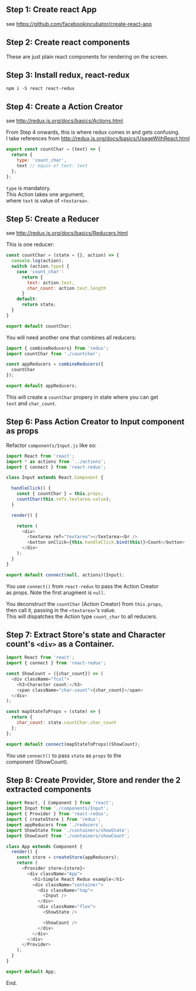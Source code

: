 Step 1: Create react App
---
see https://github.com/facebookincubator/create-react-app

Step 2: Create react components
---
These are just plain react components for rendering on the screen.

Step 3: Install redux, react-redux
---
`npm i -S react react-redux`

Step 4: Create a Action Creator
---
see http://redux.js.org/docs/basics/Actions.html

From Step 4 onwards, this is where redux comes in and gets confusing.  
I take references from http://redux.js.org/docs/basics/UsageWithReact.html

```javascript
export const countChar = (text) => {
  return {
    type: 'count_char',
    text // equiv of text: text
  };
};
```
`type` is mandatory.  
This Action takes one argument,  
where `text` is value of `<textarea>`.


Step 5: Create a Reducer
---
see http://redux.js.org/docs/basics/Reducers.html

This is one reducer:

```javascript
const countChar = (state = {}, action) => {
  console.log(action);
  switch (action.type) {
    case 'count_char':
      return {
        text: action.text,
        char_count: action.text.length
      }
    default:
      return state;
  }
}

export default countChar;
```


You will need another one that combines all reducers:

```javascript
import { combineReducers} from 'redux';
import countChar from './countchar';

const appReducers = combineReducers({
  countChar
});

export default appReducers;

```

This will create a `countChar` propery in state where you can get  
`text` and `char_count`.

Step 6: Pass Action Creator to Input component as props
---
Refactor `components/Input.js` like so:

```javascript
import React from 'react';
import * as actions from '../actions';
import { connect } from 'react-redux';

class Input extends React.Component {

  handleClick() {
    const { countChar } = this.props;
    countChar(this.refs.textarea.value);
  }

  render() {

    return (
      <div>
        <textarea ref="textarea"></textarea><br />
        <button onClick={this.handleClick.bind(this)}>Count</button>
      </div>
    );
  }
}

export default connect(null, actions)(Input);
```
You use `connect()` from `react-redux` to pass the Action Creator  
as props. Note the first arugment is `null`.

You deconstruct the `countChar` (Action Creator) from `this.props`,   
then call it, passing in the `<textarea>`'s value.  
This will dispatches the Action type `count_char` to all reducers.

Step 7: Extract Store's state and Character count's `<div>` as a Container.
---

```javascript
import React from 'react';
import { connect } from 'react-redux';

const ShowCount = ({char_count}) => (
  <div className="fcol">
    <h3>Character count:</h3>
    <span className="char-count">{char_count}</span>
  </div>
);

const mapStateToProps = (state) => {
  return {
    char_count: state.countChar.char_count
  };
};

export default connect(mapStateToProps)(ShowCount);
```

You use `connect()` to pass `state` as `props` to the  
component (ShowCount).

Step 8: Create Provider, Store and render the 2 extracted components
---
```javascript
import React, { Component } from 'react';
import Input from './components/Input';
import { Provider } from 'react-redux';
import { createStore } from 'redux';
import appReducers from './reducers';
import ShowState from './containers/showState';
import ShowCount from './containers/showCount';

class App extends Component {
  render() {
    const store = createStore(appReducers);
    return (
      <Provider store={store}>
        <div className="App">
          <h1>Simple React Redux example</h1>
          <div className="container">
            <div className="top">
              <Input />
            </div>
            <div className="flex">
              <ShowState />

              <ShowCount />
            </div>
          </div>
        </div>
      </Provider>
    );
  }
}

export default App;

```

End.
